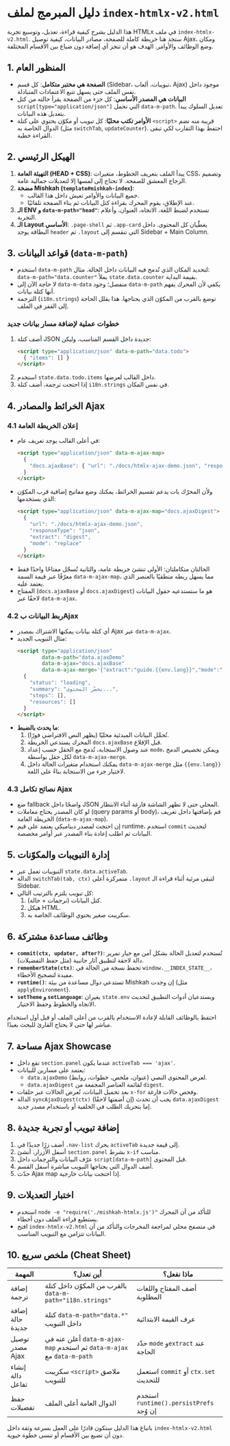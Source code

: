 # دليل المبرمج لملف `index-htmlx-v2.html`

هذا الدليل يشرح كيفية قراءة، تعديل، وتوسيع تجربة HTMLx في ملف `index-htmlx-v2.html`. ستجد هنا خريطة كاملة للصفحة، مصادر البيانات، كيفية توصيل Ajax، ومكان وضع الوظائف والأوامر. الهدف هو أن تنجز أي إضافة دون ضياع بين الأقسام المختلفة.

## 1. المنظور العام

- **الصفحة هي مختبر متكامل**: كل قسم (Sidebar، تبويبات، ألعاب، Ajax) موجود داخل نفس الملف حتى يسهل تتبع الاعتمادات المتبادلة.
- **البيانات هي المصدر الأساسي**: كل جزء من الصفحة يقرأ حالته من كتل `script[type="application/json"]` التي تحمل `data-m-path`. تعديل السلوك يبدأ بتعديل هذه البيانات.
- **الأوامر تكتب محليًا**: كل تبويب أو مكوّن يحتوي على كتلة `<script>` قريبة منه تضم الدوال الخاصة به (مثل `switchTab`, `updateCounter`). احتفظ بهذا التقارب لكي تبقى القراءة خطية.

## 2. الهيكل الرئيسي

1. **التهيئة العامة (HEAD + CSS)**: يبدأ الملف بتعريف الخطوط، متغيرات CSS، وتصميم الزجاج المعشق للصفحة. لا تحتاج إلى لمسها إلا لتعديلات جمالية عامة.
2. **مضخة Mishkah (`template#mishkah-index`)**:
   - جميع البيانات والأوامر تعيش داخل هذا القالب.
   - عند الإطلاق، يقوم المحرك بقراءة كتل البيانات ثم بناء الصفحة تلقائيًا.
3. **الـ ENV و `data-m-path="head"`**: تستخدم لضبط اللغة، الاتجاه، العنوان، وأعلام التجربة.
4. **الـ Layout الأساسي**: `.page-shell` ثم `.app-card` يغطّيان كل المحتوى. داخل البطاقة يوجد `header` ثم `.layout` التي تنقسم إلى Sidebar + Main Column.

## 3. قواعد البيانات (`data-m-path`)

- استخدم `data-m-path` لتحديد المكان الذي تُدمج فيه البيانات داخل الحالة. مثال: `data-m-path="data.counter"` يملأ `state.data.counter` بقيمة البداية.
- لا حاجة الآن إلى `data-m-data` منفصل؛ وجود `data-m-path` يكفي لأن المحرك يفهم أنها كتلة بيانات.
- الترجمة (`i18n.strings`) توضع بالقرب من المكوّن الذي يحتاجها. هذا يقلل الحاجة إلى القفز في الملف.

### خطوات عملية لإضافة مسار بيانات جديد

1. أضف كتلة JSON جديدة داخل القسم المناسب، وليكن:
   ```html
   <script type="application/json" data-m-path="data.todo">
     { "items": [] }
   </script>
   ```
2. استخدم `state.data.todo.items` داخل القالب لعرضها.
3. إذا احتجت ترجمة، أضف كتلة `i18n.strings` في نفس المكان.

## 4. الخرائط والمصادر Ajax

### 4.1 إعلان الخريطة العامة

- في أعلى القالب يوجد تعريف عام:
  ```html
  <script type="application/json" data-m-ajax-map>
    {
      "docs.ajaxBase": { "url": "./docs/htmlx-ajax-demo.json", "responseType": "json", "mode": "merge" }
    }
  </script>
  ```
- ولأن المحرّك بات يدعم تقسيم الخرائط، يمكنك وضع مفاتيح إضافية قرب المكوّن الذي يستخدمها:
  ```html
  <script type="application/json" data-m-ajax-map="docs.ajaxDigest">
    {
      "url": "./docs/htmlx-ajax-demo.json",
      "responseType": "json",
      "extract": "digest",
      "mode": "replace"
    }
  </script>
  ```
- الحالتان متكاملتان: الأولى تنشئ خريطة عامة، والثانية تُسجّل مفتاحًا واحدًا فقط معرّفًا عبر قيمة السمة `data-m-ajax-map`، مما يسهل ربطه منطقيًا بالعنصر الذي يعتمد عليه.
- المفتاح (`docs.ajaxBase` أو `docs.ajaxDigest`) هو ما ستستدعيه حقول البيانات لاحقًا عبر `data-m-ajax`.

### 4.2 ربط البيانات بAjax

- أي كتلة بيانات يمكنها الاشتراك بمصدر Ajax عبر `data-m-ajax`.
- مثال التبويب الجديد:
  ```html
  <script type="application/json"
          data-m-path="data.ajaxDemo"
          data-m-ajax="docs.ajaxBase"
          data-m-ajax-merge='{"extract":"guide.{{env.lang}}","mode":"replace"}'>
    {
      "status": "loading",
      "summary": "نحضّر المحتوى...",
      "steps": [],
      "resources": []
    }
  </script>
  ```
- **ما يحدث بالضبط**:
  1. تُحمَّل البيانات المبدئية محليًا (يظهر النص الافتراضي فورًا).
  2. المحرك يستدعي الخريطة `docs.ajaxBase` قبل الإقلاع.
  3. عند وصول الاستجابة، تُدمج مع الحقل حسب إعداد `mode`، ويمكن تخصيص الدمج لكل حقل بواسطة `data-m-ajax-merge`.
  4. يمكنك استخدام متغيرات الحالة داخل `data-m-ajax-merge` مثل `{{env.lang}}` لاختيار جزء من الاستجابة بناءً على اللغة.

### 4.3 نصائح تكامل Ajax

- ضع fallback واضحًا داخل JSON المحلي حتى لا تظهر الشاشة فارغة أثناء الانتظار.
- لو كان المصدر يحتاج معاملات (query params أو body)، قم بإضافتها داخل تعريف الخريطة العامة (`data-m-ajax-map`).
- إن احتجت لمصدر ديناميكي يعتمد على قيم runtime، استخدم `commit` لتحديث البيانات ثم اطلب إعادة بناء المصدر عبر أوامر مخصصة.

## 5. إدارة التبويبات والمكوّنات

- التبويبات تعمل عبر `state.data.activeTab`.
- الدالة `switchTab(tab, ctx)` متمركزة أعلى `.layout` لتبقى مرئية أثناء قراءة الـ Sidebar.
- كل تبويب يلتزم بالترتيب التالي:
  1. كتل البيانات (ترجمات + حالة).
  2. هيكل HTML.
  3. سكريبت صغير يحتوي الوظائف الخاصة به.

## 6. وظائف مساعدة مشتركة

- **`commit(ctx, updater, after?)`**: تُستخدم لتعديل الحالة بشكل آمن مع خيار تمرير دالة لاحقة لتطبيق آثار جانبية (مثل حفظ التفضيلات).
- **`rememberState(ctx)`**: تحفظ نسخة من الحالة في `window.__INDEX_STATE__`، مفيدة لتصحيح الأخطاء.
- **`runtime()`**: تستدعي دوال مساعدة من بيئة Mishkah إن وجدت (مثل `applyEnvironment`).
- **`setTheme` و `setLanguage`**: يغيران `state.env` ويستدعيان أدوات التطبيق لتحديث الاتجاه والخطوط وحفظ الاختيار.

احتفظ بالوظائف القابلة لإعادة الاستخدام بالقرب من أعلى الملف أو قبل أول استخدام مباشر لها حتى لا يحتاج القارئ للبحث بعيدًا.

## 7. مساحة Ajax Showcase

- تقع داخل `section.panel` عندما يكون `activeTab === 'ajax'`.
- يعتمد على مسارين للبيانات:
  - `data.ajaxDemo` لعرض المحتوى النصي (عنوان، ملخص، خطوات، روابط).
  - `data.ajaxDigest` لقائمة العناصر المجمعة من `digest`.
- بعد تحميل البيانات، تُعرض الحالات عبر حلقات `x-for` وفحص حالات فارغة.
- الدالة `syncAjaxDigest(ctx)` (إن أضفتها لاحقًا) يجب أن تحدث `data.ajaxDigest` إما بتحريك الطلب في الخلفية أو باستخدام مصدر جديد.

## 8. إضافة تبويب أو تجربة جديدة

1. أضف زرًا جديدًا في `.nav-list` يحرك `activeTab` إلى قيمة جديدة.
2. أسفل الأزرار، أنشئ `section.panel` بشرط `x-if` مناسب.
3. عرّف البيانات والترجمات داخل `script[data-m-path]` قبل المحتوى.
4. أضف الدوال التي يحتاجها التبويب مباشرة أسفل القسم.
5. حدّث Ajax map إذا احتجت بيانات خارجية.

## 9. اختبار التعديلات

- استخدم `node -e "require('./mishkah-htmlx.js')"` للتأكد من أن المحرك يستطيع قراءة الملف دون أخطاء.
- افتح `index-htmlx-v2.html` في متصفح محلي لمراجعة المخرجات والتأكد من أن البيانات تتزامن مع التبويب المناسب.

## 10. ملخص سريع (Cheat Sheet)

| المهمة | أين نعدل؟ | ماذا نفعل؟ |
| ------ | --------- | ---------- |
| إضافة ترجمة | بالقرب من المكوّن داخل كتلة `data-m-path="i18n.strings"` | أضف المفتاح واللغات المطلوبة |
| إضافة حالة جديدة | كتلة `data-m-path="data.*"` داخل التبويب | عرف القيمة الابتدائية |
| توصيل مصدر Ajax | أعلن عنه في `data-m-ajax-map` ثم استخدم `data-m-ajax` مع `data-m-path` | حدّد `mode` و`extract` عند الحاجة |
| إنشاء دالة تفاعل | سكريبت `<script>` ملاصق للتبويب | استعمل `commit` أو `ctx.set` للتحديث |
| حفظ تفضيلات | الدوال العامة أعلى الملف | استخدم `runtime().persistPrefs` إن وُجد |

باتباع هذا الدليل ستكون قادرًا على العمل بسرعة وثقة داخل `index-htmlx-v2.html` دون أن تضيع بين الأقسام أو تنسى خطوة حيوية.
